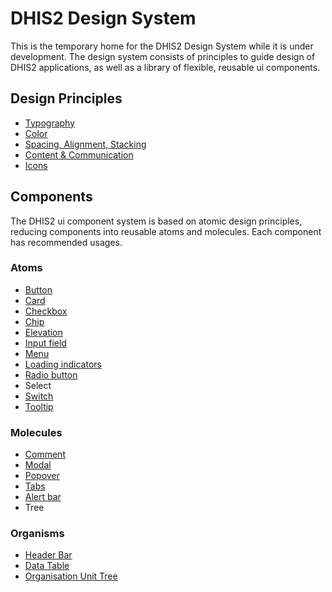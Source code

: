 # DHIS2 Design System
This is the temporary home for the DHIS2 Design System while it is under development. The design system consists of principles to guide design of DHIS2 applications, as well as a library of flexible, reusable ui components.

## Design Principles
* [Typography](principles/typography.md)
* [Color](principles/color.md)
* [Spacing, Alignment, Stacking](principles/spacing-alignment.md)
* [Content & Communication](principles/content-communication.md)
* [Icons](principles/icons.md)

## Components
The DHIS2 ui component system is based on atomic design principles, reducing components into reusable atoms and molecules. Each component has recommended usages.
### Atoms
* [Button](atoms/button.md)
* [Card](atoms/card.md)
* [Checkbox](atoms/checkbox.md)
* [Chip](atoms/chip.md)
* [Elevation](atoms/elevation.md)
* [Input field](atoms/inputfield.md)
* [Menu](atoms/menu.md)
* [Loading indicators](atoms/loading.md)
* [Radio button](atoms/radio.md)
* Select
* [Switch](atoms/switch.md)
* [Tooltip](atoms/tooltip.md)

### Molecules
* [Comment](molecules/comment.md)
* [Modal](molecules/modal.md)
* [Popover](molecules/popover.md)
* [Tabs](molecules/tab.md)
* [Alert bar](molecules/alertbar.md)
* Tree

### Organisms
* [Header Bar](organisms/header-bar.md)
* [Data Table](organisms/table.md)
* [Organisation Unit Tree](organisms/organisation-unit-tree/org-unit-tree.md)
